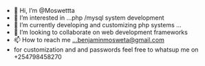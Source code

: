 - 👋 Hi, I’m @Moswettta
- 👀 I’m interested in ...php /mysql system development
- 🌱 I’m currently developing and customizing php systems ...
- 💞️ I’m looking to collaborate on web development frameworks
- 📫 How to reach me ...benjaminmosweta@gmail.com
- for customization and and  passwords  feel free to whatsup me on +254798458270

<!---
Moswettta/Moswettta is a ✨ special ✨ repository because its `README.md` (this file) appears on your GitHub profile.
You can click the Preview link to take a look at your changes.
--->
